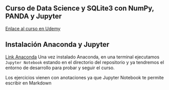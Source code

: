 ## Curso de Data Science y SQLite3 con NumPy, PANDA y Jupyter

[Enlace al curso en Udemy](https://www.udemy.com/course/python-3-analisis-y-visualizacion-de-datos/)

## Instalación Anaconda y Jupyter
[Link Anaconda](https://www.anaconda.com/download)
Una vez instalado Anaconda, en una terminal ejecutamos 
```Jupyter Notebook``` estando en el directorio del repositorio y ya tendremos el entorno de desarrollo para probar y seguir el curso.


Los ejercicios vienen con anotaciones ya que Jupyter Notebook te permite escribir en Markdown


